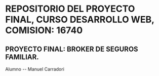 # REPOSITORIO DEL PROYECTO FINAL, CURSO DESARROLLO WEB, COMISION: 16740

## PROYECTO FINAL: BROKER DE SEGUROS FAMILIAR.

Alumno -- Manuel Carradori
